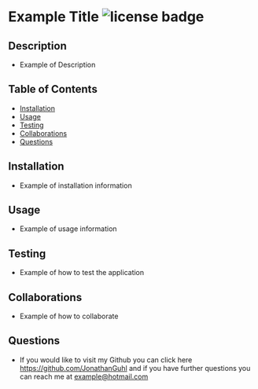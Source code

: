 # Example Title  ![license badge](https://img.shields.io/badge/License-MPL%202.0-brightgreen.svg)

## Description

 - Example of Description

## Table of Contents
    
 - [Installation](#installation)
 - [Usage](#usage)
 - [Testing](#testing)
 - [Collaborations](#collaborations)
 - [Questions](#questions)

## Installation

 - Example of installation information

## Usage 

- Example of usage information

## Testing 

- Example of how to test the application

## Collaborations

- Example of how to collaborate

## Questions 

- If you would like to visit my Github you can click here https://github.com/JonathanGuhl and if you have further questions you can reach me at example@hotmail.com
